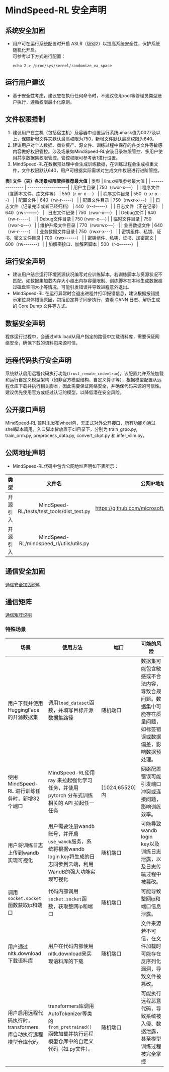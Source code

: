 # MindSpeed-RL 安全声明

## 系统安全加固

- 用户可在运行系统配置时开启 ASLR（级别2）以提高系统安全性，保护系统随机化开启。  
可参考以下方式进行配置：

  ```
  echo 2 > /proc/sys/kernel/randomize_va_space
  ```

## 运行用户建议

- 基于安全性考虑，建议您在执行任何命令时，不建议使用root等管理员类型账户执行，遵循权限最小化原则。

## 文件权限控制
1. 建议用户在主机（包括宿主机）及容器中设置运行系统umask值为0027及以上，保障新增文件夹默认最高权限为750，新增文件默认最高权限为640。
2. 建议用户对个人数据、商业资产、源文件、训练过程中保存的各类文件等敏感内容做好权限管控。涉及场景如MindSpeed-RL安装目录权限管控、多用户使用共享数据集权限管控，管控权限可参考表1进行设置。
3. MindSpeed-RL在数据预处理中会生成训练数据，在训练过程会生成权重文件，文件权限默认640，用户可根据实际需求对生成文件权限进行进阶管控。

**表1 文件（夹）各场景权限管控推荐最大值**
| 类型          | linux权限参考最大值 |
| --------------- | --------------------|
| 用户主目录                          |    750（rwxr-x---）                |
| 程序文件（含脚本文件、库文件等）      |    550（r-xr-x---）                |
| 程序文件目录                        |    550（r-xr-x---）                |
| 配置文件                            |    640（rw-r-----）                |
| 配置文件目录                        |    750（rwxr-x---）                |
| 日志文件（记录完毕或者已经归档）      |    440（r--r-----）                |
| 日志文件（正在记录）                 |    640（rw-r-----）                |
| 日志文件记录                        |    750（rwxr-x---）                |
| Debug文件                          |    640（rw-r-----）                |
| Debug文件目录                      |    750 (rwxr-x---)                 |
| 临时文件目录                       |     750（rwxr-x---）                |
| 维护升级文件目录                    |    770（rwxrwx---）                |
| 业务数据文件                       |     640（rw-r-----）                |
| 业务数据文件目录                   |     750（rwxr-x---）                |
| 密钥组件、私钥、证书、密文文件目录   |     700（rwx------）                |
| 密钥组件、私钥、证书、加密密文      |     600（rw-------）                |
| 加解密接口、加解密脚本             |     500（r-x------）                |


## 运行安全声明

- 建议用户结合运行环境资源状况编写对应训练脚本。若训练脚本与资源状况不匹配，如数据集加载内存大小超出内存容量限制、训练脚本在本地生成数据超过磁盘空间大小等情况，可能引发错误并导致进程意外退出。
- MindSpeed-RL 在运行异常时会退出进程并打印报错信息，建议根据报错提示定位具体错误原因，包括设定算子同步执行、查看 CANN 日志、解析生成的 Core Dump 文件等方式。


## 数据安全声明
程序运行过程中，会通过nltk.load从用户指定的路径中加载语料库，需要保证网络安全，确保下载的语料包来源可信。


## 远程代码执行安全声明
系统默认启用远程代码执行功能(`trust_remote_code=true`)，该配置允许系统加载和运行自定义模型架构（如非官方模型结构、自定义算子等），根据模型配置从远程仓库下载并执行相关脚本，因此需要保证网络安全，并确保代码来源的可信性。建议优先使用官方或经过认证的模型，以降低潜在安全风险。


## 公开接口声明
MindSpeed-RL 暂时未发布wheel包，无正式对外公开接口，所有功能均通过shell脚本调用。入口脚本皆放置于cli目录下，分别为  train_grpo.py, train_orm.py, preprocess_data.py, convert_ckpt.py 和 infer_vllm.py。


## 公网地址声明
- MindSpeed-RL代码中包含公网地址声明如下表所示：

|      类型      |                          文件名                             |             公网IP地址/公网URL地址/域名/邮箱地址             |                   用途说明                    |
| :------------: |:----------------------------------------------------------:| :----------------------------------------------------------: |:-----------------------------------------:|
|  开源引入  |                  MindSpeed-RL/tests/test_tools/dist_test.py       |          https://github.com/microsoft/DeepSpeed/blob/master/tests/unit/common.py      |              开源引入 common 参考代码          |
|  开源引入  |                  MindSpeed-RL/mindspeed_rl/utils/utils.py      |          8.8.8.8      |              引入公网IP地址          |


## 通信安全加固

[通信安全加固说明](https://gitcode.com/Ascend/pytorch/blob/master/SECURITYNOTE.md#%E9%80%9A%E4%BF%A1%E5%AE%89%E5%85%A8%E5%8A%A0%E5%9B%BA
)

## 通信矩阵
[通信矩阵说明](https://gitcode.com/Ascend/pytorch/blob/master/SECURITYNOTE.md#%E9%80%9A%E4%BF%A1%E7%9F%A9%E9%98%B5%E4%BF%A1%E6%81%AF)

### 特殊场景
| 场景                                  | 使用方法                                         | 端口 | 可能的风险       |
| ------------------------------------- | ------------------------------------------------ | ---------- | ---------- |
| 用户下载并使用HuggingFace的开源数据集 | 调用`load_dataset`函数，并填写目标开源数据集路径 | 随机端口     | 数据集可能包含敏感或不合法内容，导致合规问题。数据集中可能存在质量问题，如标签错误或数据偏差，影响数据预处理。   |
| 使用 MindSpeed-RL 进行训练任务时，新增32个端口 | MindSpeed-RL使用 ray 来拉起强化学习任务，并使用 pytorch 分布式训练相关的 API 拉起任一任务 | [1024,65520]内 | 网络配置错误可能引发端口冲突或连接问题，影响训练效率。   |
| 用户将训练日志上传到wandb实现可视化|用户需要注册wandb账号，并开启`use_wandb`服务，系统将根据wandb login key将生成的日志同步到云端，利用WandB的强大功能实现可视化 | 随机端口 | 可能导致wandb login key以及训练日志泄露，以及日志传输过程中被篡改。 |
| 调用`socket.socket`函数获取ip和端口|代码内部调用`socket.socket`函数，获取整网ip和端口 | 随机端口 | 可能导致整网ip和端口信息泄露。 |
| 用户通过nltk.download下载语料库 | 用户在代码内部使用nltk.download来实现语料库的下载 | 随机端口 | 文件来源若不可信，在文件加载时可能存在反序列化漏洞，导致文件被篡改。 |
| 用户启用远程代码执行时，transformers库自动执行远程模型仓库代码 | transformers库调用AutoTokenizer等类的`from_pretrained()`函数加载并执行远程模型仓库中的自定义代码（如.py文件）。| 随机端口 | 可能执行远程恶意代码，导致系统被入侵、数据泄露，甚至模型训练过程被完全掌控 |

